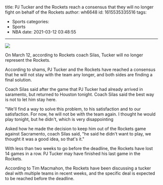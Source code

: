 title: PJ Tucker and the Rockets reach a consensus that they will no longer fight on behalf of the Rockets
author: wh6648
id: 1615535335516
tags: 
- Sports
categories: 
- Sports
- NBA
date: 2021-03-12 03:48:55
---
![](https://p1.itc.cn/images01/20210312/3487aac6f3b8482ba204e99475aa9f9f.jpeg)


On March 12, according to Rockets coach Silas, Tucker will no longer represent the Rockets.

According to shams, PJ Tucker and the Rockets have reached a consensus that he will not stay with the team any longer, and both sides are finding a final solution.

Coach Silas said after the game that PJ Tucker had already arrived in saramento, but returned to Houston tonight. Coach Silas said the best way is not to let him stay here.

"We'll find a way to solve this problem, to his satisfaction and to our satisfaction. For now, he will not be with the team again. I thought he would play tonight, but he didn't, which is very disappointing

Asked how he made the decision to keep him out of the Rockets game against Sacramento, coach Silas said, "he said he didn't want to play, we thought it was a good idea, so that's it."

With less than two weeks to go before the deadline, the Rockets have lost 14 games in a row. PJ Tucker may have finished his last game in the Rockets.

According to Tim Macmahon, the Rockets have been discussing a tucker deal with multiple teams in recent weeks, and the specific deal is expected to be reached before the deadline.


